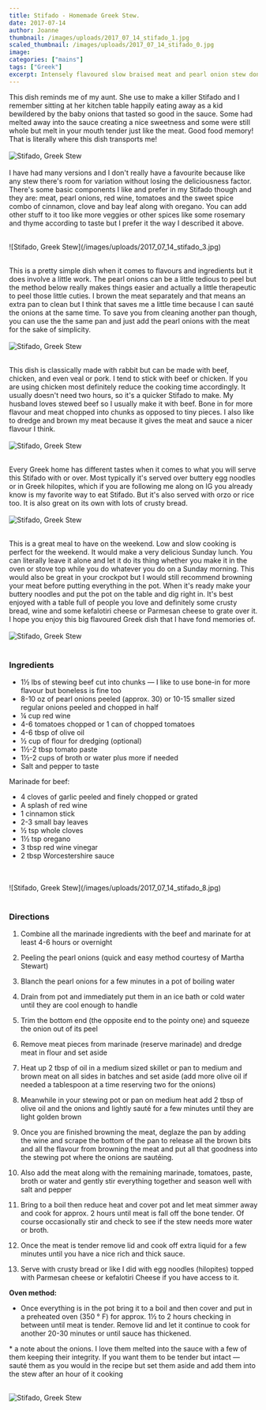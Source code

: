 ```yaml
---
title: Stifado - Homemade Greek Stew.
date: 2017-07-14
author: Joanne
thumbnail: /images/uploads/2017_07_14_stifado_1.jpg
scaled_thumbnail: /images/uploads/2017_07_14_stifado_0.jpg
image:
categories: ["mains"]
tags: ["Greek"]
excerpt: Intensely flavoured slow braised meat and pearl onion stew done in the most aromatic tomato ragu
---
```


This dish reminds me of my aunt. She use to make a killer Stifado and I remember sitting at her kitchen table happily eating away as a kid bewildered by the  baby onions that tasted so good in the sauce. Some had melted away into the sauce creating a nice sweetness and some were still whole but melt in your mouth tender just like the meat.  Good food memory!
That is literally where this dish transports me!  
<br>
![Stifado, Greek Stew](/images/uploads/2017_07_14_stifado_2.jpg)
<br>
<br>
I have had many versions and I don't really have a favourite because like any stew there's room for variation without losing the deliciousness factor.  There's some basic components I like and prefer  in my Stifado though and they are: meat, pearl onions, red wine, tomatoes and the sweet spice combo of cinnamon, clove and bay leaf along with oregano. You can add other stuff to it too like more veggies or other spices like some rosemary and thyme according to taste but I prefer it the way I described it above.  

<br>
![Stifado, Greek Stew](/images/uploads/2017_07_14_stifado_3.jpg)
<br>
<br>

This is a pretty simple dish when it comes to flavours and ingredients but it does involve a little work.  The pearl onions can be a little tedious to peel but the method below really makes things easier and actually a little therapeutic to peel those little cuties. I brown the meat separately and that means an extra pan to clean but I think that saves me a little time because I can sauté the onions at the same time.  To save you from cleaning another pan though, you can use the the same pan and just add the pearl onions with the meat for the sake of simplicity.  
<br>
![Stifado, Greek Stew](/images/uploads/2017_07_14_stifado_4.jpg)
<br>
<br>

This dish is classically made with rabbit but can be made with beef, chicken, and even veal or pork. I tend to stick with beef or chicken. If you are using chicken most definitely reduce the cooking time accordingly.  It usually doesn't need two hours, so it's a quicker Stifado  to make.  My husband loves stewed beef so I usually make it with beef. Bone in for more flavour and meat chopped into chunks as opposed to tiny pieces. I also like to dredge and brown my meat because it gives the meat and sauce a nicer flavour I think.  
<br>
![Stifado, Greek Stew](/images/uploads/2017_07_14_stifado_5.jpg)
<br>
<br>

Every Greek home has different tastes when it comes to what you will serve this Stifado with or over.
Most typically it's served over buttery egg noodles or in Greek hilopites, which if you are following me along on IG you already know is my favorite way to eat Stifado. But it's also served with orzo or rice too. It is also great on its own with lots of crusty bread.  
<br>
![Stifado, Greek Stew](/images/uploads/2017_07_14_stifado_6.jpg)
<br>
<br>

This is a great meal to have on the weekend. Low and slow cooking is perfect for the weekend. It would make a very delicious Sunday lunch. You can literally leave it alone and let it do its thing whether you make it in the oven or stove top while you do whatever you do on a Sunday morning. This would also be great in your crockpot but I would still recommend browning your meat before putting everything in the pot. When it's ready make your buttery noodles and put the pot on the table and dig right in.  It's best enjoyed with a table full of people you love and definitely some crusty bread, wine and some kefalotiri cheese or Parmesan cheese to grate over it. I hope you enjoy this big flavoured Greek dish that I have fond memories of.  
<br>
![Stifado, Greek Stew](/images/uploads/2017_07_14_stifado_7.jpg)
<br>
<br>

### Ingredients

* 1&frac12; lbs of stewing beef cut into chunks &mdash; I like to use bone-in for more flavour but boneless is fine too
* 8-10 oz of pearl onions peeled (approx. 30) or 10-15 smaller sized regular onions peeled and chopped in half
* &frac14; cup red wine
* 4-6 tomatoes chopped or 1 can of chopped tomatoes
* 4-6 tbsp of olive oil
* &frac12; cup of flour for dredging (optional)
* 1&frac12;-2 tbsp tomato paste
* 1&frac12;-2 cups of broth or water plus more if needed
* Salt and pepper to taste

Marinade for beef:

* 4 cloves of garlic peeled and finely chopped or grated
* A splash of red wine
* 1 cinnamon stick
* 2-3 small bay leaves
* &frac12; tsp whole cloves
* 1&frac12; tsp oregano
* 3 tbsp red wine vinegar
* 2 tbsp Worcestershire sauce
<br>
<br>
![Stifado, Greek Stew](/images/uploads/2017_07_14_stifado_8.jpg)
<br>
<br>

### Directions

1. Combine all the marinade ingredients with the beef and marinate for at least 4-6 hours or overnight

1. Peeling the pearl onions (quick and easy method courtesy of Martha Stewart)

1. Blanch the pearl onions for a few minutes in a pot of boiling water

1. Drain from pot and immediately put them in an ice bath or cold water until they are cool enough to handle

1. Trim the bottom end (the opposite end to the pointy one) and squeeze the onion out of its peel

1. Remove meat pieces from marinade (reserve marinade) and dredge meat in flour and set aside

1. Heat up 2 tbsp of oil in a medium sized skillet or pan to medium and brown meat on all sides in batches and set aside (add more olive oil if needed a tablespoon at a time reserving two for the onions)

1. Meanwhile in your stewing pot or pan on medium heat add  2 tbsp of olive oil and the onions and lightly sauté for a few minutes until they are light golden brown

1. Once you are finished browning the meat, deglaze the pan by adding the wine and scrape the bottom
of the pan to release all the brown bits and all the flavour from
browning the meat and put all that goodness into the stewing pot where the onions are sautéing.

1. Also add the meat along with the remaining marinade, tomatoes, paste, broth or water and gently stir everything together and season well with salt and pepper

1. Bring to a boil then reduce heat and cover pot and let meat simmer away and cook for approx. 2 hours until meat is fall off the bone tender. Of course occasionally stir  and check  to see if the stew needs more water or broth.

1. Once the meat is tender remove lid and cook off extra liquid for a few
minutes until you have a nice rich and thick sauce.

1. Serve with crusty bread or like I did with egg noodles (hilopites) topped with Parmesan cheese or kefalotiri
Cheese if you have access to it.

**Oven method:**

* Once everything is in the pot bring it to a boil and then cover and put in a preheated oven (350 &deg; F) for approx. 1&frac12; to 2 hours checking in between until meat is tender. Remove lid and let it continue to cook for another 20-30 minutes or until sauce has thickened.

&#42; a note about the onions. I love them melted into the sauce with a few of them keeping their integrity.  If you want them to be tender but intact &mdash; sauté them as you would in the recipe but set them aside and add them into the stew after an hour of it cooking  
<br>

![Stifado, Greek Stew](/images/uploads/2017_07_14_stifado_9.jpg)
